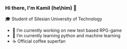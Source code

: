### Hi there, I'm Kamil (he\him) 👋

🎓 Student of Silesian University of Technology

- 🔭 I’m currently working on new text based RPG-game
- 🌱 I’m currently learning python and machine learning
- ☕ Official coffee superfan
